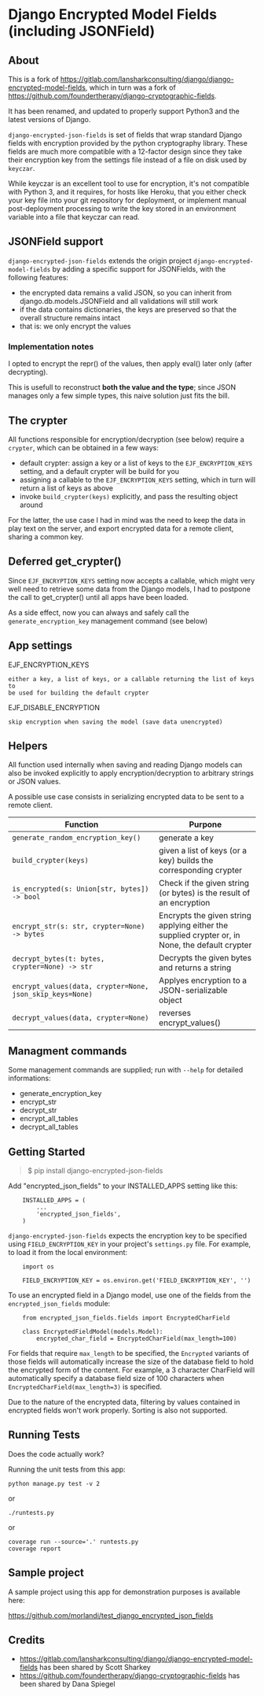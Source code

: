 # Django Encrypted Model Fields (including JSONField)

## About

This is a fork of <https://gitlab.com/lansharkconsulting/django/django-encrypted-model-fields>,
which in turn was a fork of <https://github.com/foundertherapy/django-cryptographic-fields>.

It has been renamed, and updated to properly support Python3 and the latest
versions of Django.

`django-encrypted-json-fields` is set of fields that wrap standard
Django fields with encryption provided by the python cryptography
library. These fields are much more compatible with a 12-factor design
since they take their encryption key from the settings file instead of a
file on disk used by `keyczar`.

While keyczar is an excellent tool to use for encryption, it's not
compatible with Python 3, and it requires, for hosts like Heroku, that
you either check your key file into your git repository for deployment,
or implement manual post-deployment processing to write the key stored
in an environment variable into a file that keyczar can read.

## JSONField support

`django-encrypted-json-fields` extends the origin project `django-encrypted-model-fields`
by adding a specific support for JSONFields, with the following features:

- the encrypted data remains a valid JSON, so you can inherit from django.db.models.JSONField and all validations will still work
- if the data contains dictionaries, the keys are preserved so that the overall structure remains intact
- that is: we only encrypt the values

### Implementation notes

I opted to encrypt the repr() of the values, then apply eval() later only (after decrypting).

This is usefull to reconstruct **both the value and the type**; since JSON manages
only a few simple types, this naive solution just fits the bill.

## The crypter

All functions responsible for encryption/decryption (see below) require a `crypter`, which
can be obtained in a few ways:

- default crypter: assign a key or a list of keys to the `EJF_ENCRYPTION_KEYS` setting,
  and a default crypter will be build for you
- assigning a callable to the `EJF_ENCRYPTION_KEYS` setting, which in turn will
  return a list of keys as above
- invoke `build_crypter(keys)` explicitly, and pass the resulting object around

For the latter, the use case I had in mind was the need to keep the data in play text
on the server, and export encrypted data for a remote client, sharing a common key.

## Deferred get_crypter()

Since `EJF_ENCRYPTION_KEYS` setting now accepts a callable, which might very well
need to retrieve some data from the Django models, I had to postpone the call to
get_crypter() until all apps have been loaded.

As a side effect, now you can always and safely call the `generate_encryption_key`
management command (see below)

## App settings

EJF_ENCRYPTION_KEYS

    either a key, a list of keys, or a callable returning the list of keys to
    be used for building the default crypter

EJF_DISABLE_ENCRYPTION

    skip encryption when saving the model (save data unencrypted)

## Helpers

All function used internally when saving and reading Django models can also be
invoked explicitly to apply encryption/decryption to arbitrary strings or JSON
values.

A possible use case consists in serializing encrypted data to be sent to a remote
client.

| Function | Purpone |
| ----------- | ----------- |
| `generate_random_encryption_key()` | generate a key |
| `build_crypter(keys)` | given a list of keys (or a key) builds the corresponding crypter |
| `is_encrypted(s: Union[str, bytes]) -> bool `| Check if the given string (or bytes) is the result of an encryption |
| `encrypt_str(s: str, crypter=None) -> bytes` | Encrypts the given string applying either the supplied crypter or, in None, the default crypter |
| `decrypt_bytes(t: bytes, crypter=None) -> str` | Decrypts the given bytes and returns a string |
| `encrypt_values(data, crypter=None, json_skip_keys=None)` | Applyes encryption to a JSON-serializable object |
| `decrypt_values(data, crypter=None)` | reverses encrypt_values() |


## Managment commands

Some management commands are supplied; run with `--help` for detailed informations:

- generate_encryption_key
- encrypt_str
- decrypt_str
- encrypt_all_tables
- decrypt_all_tables


## Getting Started

> $ pip install django-encrypted-json-fields

Add "encrypted_json_fields" to your INSTALLED_APPS setting like this:

```
    INSTALLED_APPS = (
        ...
        'encrypted_json_fields',
    )
```

`django-encrypted-json-fields` expects the encryption key to be
specified using `FIELD_ENCRYPTION_KEY` in your project's `settings.py`
file. For example, to load it from the local environment:

```
    import os

    FIELD_ENCRYPTION_KEY = os.environ.get('FIELD_ENCRYPTION_KEY', '')
```

To use an encrypted field in a Django model, use one of the fields from
the `encrypted_json_fields` module:

```
    from encrypted_json_fields.fields import EncryptedCharField

    class EncryptedFieldModel(models.Model):
        encrypted_char_field = EncryptedCharField(max_length=100)
```

For fields that require `max_length` to be specified, the `Encrypted`
variants of those fields will automatically increase the size of the
database field to hold the encrypted form of the content. For example, a
3 character CharField will automatically specify a database field size
of 100 characters when `EncryptedCharField(max_length=3)` is specified.

Due to the nature of the encrypted data, filtering by values contained
in encrypted fields won't work properly. Sorting is also not supported.

## Running Tests

Does the code actually work?

Running the unit tests from this app:

```
python manage.py test -v 2
```

or

```
./runtests.py
```

or

```
coverage run --source='.' runtests.py
coverage report
```

## Sample project

A sample project using this app for demonstration purposes is available here:

https://github.com/morlandi/test_django_encrypted_json_fields


## Credits

- <https://gitlab.com/lansharkconsulting/django/django-encrypted-model-fields> has been shared by Scott Sharkey
- <https://github.com/foundertherapy/django-cryptographic-fields> has been shared by Dana Spiegel
